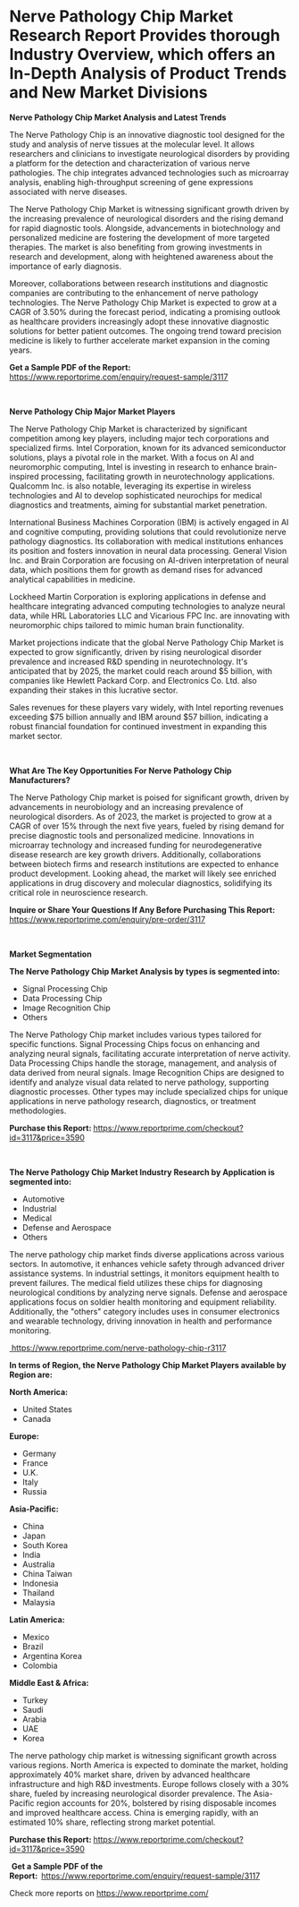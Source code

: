 <p><h1>Nerve Pathology Chip Market Research Report Provides thorough Industry Overview, which offers an In-Depth Analysis of Product Trends and New Market Divisions</h1></p><p><strong>Nerve Pathology Chip Market Analysis and Latest Trends</strong></p>
<p><p>The Nerve Pathology Chip is an innovative diagnostic tool designed for the study and analysis of nerve tissues at the molecular level. It allows researchers and clinicians to investigate neurological disorders by providing a platform for the detection and characterization of various nerve pathologies. The chip integrates advanced technologies such as microarray analysis, enabling high-throughput screening of gene expressions associated with nerve diseases.</p><p>The Nerve Pathology Chip Market is witnessing significant growth driven by the increasing prevalence of neurological disorders and the rising demand for rapid diagnostic tools. Alongside, advancements in biotechnology and personalized medicine are fostering the development of more targeted therapies. The market is also benefiting from growing investments in research and development, along with heightened awareness about the importance of early diagnosis.</p><p>Moreover, collaborations between research institutions and diagnostic companies are contributing to the enhancement of nerve pathology technologies. The Nerve Pathology Chip Market is expected to grow at a CAGR of 3.50% during the forecast period, indicating a promising outlook as healthcare providers increasingly adopt these innovative diagnostic solutions for better patient outcomes. The ongoing trend toward precision medicine is likely to further accelerate market expansion in the coming years.</p></p>
<p><strong>Get a Sample PDF of the Report:&nbsp;</strong> <a href="https://www.reportprime.com/enquiry/request-sample/3117?utm_campaign=1950&utm_medium=2&utm_source=Github&utm_content=ia&utm_term=18032025&utm_id=nerve-pathology-chip">https://www.reportprime.com/enquiry/request-sample/3117</a></p>
<p>&nbsp;</p>
<p><strong>Nerve Pathology Chip Major Market Players</strong></p>
<p><p>The Nerve Pathology Chip Market is characterized by significant competition among key players, including major tech corporations and specialized firms. Intel Corporation, known for its advanced semiconductor solutions, plays a pivotal role in the market. With a focus on AI and neuromorphic computing, Intel is investing in research to enhance brain-inspired processing, facilitating growth in neurotechnology applications. Qualcomm Inc. is also notable, leveraging its expertise in wireless technologies and AI to develop sophisticated neurochips for medical diagnostics and treatments, aiming for substantial market penetration.</p><p>International Business Machines Corporation (IBM) is actively engaged in AI and cognitive computing, providing solutions that could revolutionize nerve pathology diagnostics. Its collaboration with medical institutions enhances its position and fosters innovation in neural data processing. General Vision Inc. and Brain Corporation are focusing on AI-driven interpretation of neural data, which positions them for growth as demand rises for advanced analytical capabilities in medicine.</p><p>Lockheed Martin Corporation is exploring applications in defense and healthcare integrating advanced computing technologies to analyze neural data, while HRL Laboratories LLC and Vicarious FPC Inc. are innovating with neuromorphic chips tailored to mimic human brain functionality.</p><p>Market projections indicate that the global Nerve Pathology Chip Market is expected to grow significantly, driven by rising neurological disorder prevalence and increased R&D spending in neurotechnology. It's anticipated that by 2025, the market could reach around $5 billion, with companies like Hewlett Packard Corp. and Electronics Co. Ltd. also expanding their stakes in this lucrative sector.</p><p>Sales revenues for these players vary widely, with Intel reporting revenues exceeding $75 billion annually and IBM around $57 billion, indicating a robust financial foundation for continued investment in expanding this market sector.</p></p>
<p>&nbsp;</p>
<p><strong>What Are The Key Opportunities For Nerve Pathology Chip Manufacturers?</strong></p>
<p><p>The Nerve Pathology Chip market is poised for significant growth, driven by advancements in neurobiology and an increasing prevalence of neurological disorders. As of 2023, the market is projected to grow at a CAGR of over 15% through the next five years, fueled by rising demand for precise diagnostic tools and personalized medicine. Innovations in microarray technology and increased funding for neurodegenerative disease research are key growth drivers. Additionally, collaborations between biotech firms and research institutions are expected to enhance product development. Looking ahead, the market will likely see enriched applications in drug discovery and molecular diagnostics, solidifying its critical role in neuroscience research.</p></p>
<p><strong>Inquire or Share Your Questions If Any Before Purchasing This Report:</strong> <a href="https://www.reportprime.com/enquiry/pre-order/3117?utm_campaign=1950&utm_medium=2&utm_source=Github&utm_content=ia&utm_term=18032025&utm_id=nerve-pathology-chip">https://www.reportprime.com/enquiry/pre-order/3117</a></p>
<p>&nbsp;</p>
<p><strong>Market Segmentation</strong></p>
<p><strong>The Nerve Pathology Chip Market Analysis by types is segmented into:</strong></p>
<p><ul><li>Signal Processing Chip</li><li>Data Processing Chip</li><li>Image Recognition Chip</li><li>Others</li></ul></p>
<p><p>The Nerve Pathology Chip market includes various types tailored for specific functions. Signal Processing Chips focus on enhancing and analyzing neural signals, facilitating accurate interpretation of nerve activity. Data Processing Chips handle the storage, management, and analysis of data derived from neural signals. Image Recognition Chips are designed to identify and analyze visual data related to nerve pathology, supporting diagnostic processes. Other types may include specialized chips for unique applications in nerve pathology research, diagnostics, or treatment methodologies.</p></p>
<p><strong>Purchase this Report:&nbsp;</strong><a href="https://www.reportprime.com/checkout?id=3117&price=3590&utm_campaign=1950&utm_medium=2&utm_source=Github&utm_content=ia&utm_term=18032025&utm_id=nerve-pathology-chip">https://www.reportprime.com/checkout?id=3117&price=3590</a></p>
<p>&nbsp;</p>
<p><strong>The Nerve Pathology Chip Market Industry Research by Application is segmented into:</strong></p>
<p><ul><li>Automotive</li><li>Industrial</li><li>Medical</li><li>Defense and Aerospace</li><li>Others</li></ul></p>
<p><p>The nerve pathology chip market finds diverse applications across various sectors. In automotive, it enhances vehicle safety through advanced driver assistance systems. In industrial settings, it monitors equipment health to prevent failures. The medical field utilizes these chips for diagnosing neurological conditions by analyzing nerve signals. Defense and aerospace applications focus on soldier health monitoring and equipment reliability. Additionally, the "others" category includes uses in consumer electronics and wearable technology, driving innovation in health and performance monitoring.</p></p>
<p><a href="https://www.reportprime.com/nerve-pathology-chip-r3117?utm_campaign=1950&utm_medium=2&utm_source=Github&utm_content=ia&utm_term=18032025&utm_id=nerve-pathology-chip">&nbsp;https://www.reportprime.com/nerve-pathology-chip-r3117</a></p>
<p><strong>In terms of Region, the Nerve Pathology Chip Market Players available by Region are:</strong></p>
<p>
    <p> <strong> North America: </strong>
        <ul>
            <li>United States</li>
            <li>Canada</li>
        </ul>
        </p> 
    <p> <strong> Europe: </strong>
        <ul>
            <li>Germany</li>
            <li>France</li>
            <li>U.K.</li>
            <li>Italy</li>
            <li>Russia</li>
        </ul>
        </p> 
    <p> <strong> Asia-Pacific: </strong>
        <ul>
            <li>China</li>
            <li>Japan</li>
            <li>South Korea</li>
            <li>India</li>
            <li>Australia</li>
            <li>China Taiwan</li>
            <li>Indonesia</li>
            <li>Thailand</li>
            <li>Malaysia</li>
        </ul>
        </p> 
    <p> <strong> Latin America: </strong>
        <ul>
            <li>Mexico</li>
            <li>Brazil</li>
            <li>Argentina Korea</li>
            <li>Colombia</li>
        </ul>
        </p> 
    <p> <strong> Middle East & Africa: </strong>
        <ul>
            <li>Turkey</li>
            <li>Saudi</li>
            <li>Arabia</li>
            <li>UAE</li>
            <li>Korea</li>
        </ul>
    </p>
    </p>
<p><p>The nerve pathology chip market is witnessing significant growth across various regions. North America is expected to dominate the market, holding approximately 40% market share, driven by advanced healthcare infrastructure and high R&D investments. Europe follows closely with a 30% share, fueled by increasing neurological disorder prevalence. The Asia-Pacific region accounts for 20%, bolstered by rising disposable incomes and improved healthcare access. China is emerging rapidly, with an estimated 10% share, reflecting strong market potential.</p></p>
<p><strong>Purchase this Report: </strong><a href="https://www.reportprime.com/checkout?id=3117&price=3590&utm_campaign=1950&utm_medium=2&utm_source=Github&utm_content=ia&utm_term=18032025&utm_id=nerve-pathology-chip">https://www.reportprime.com/checkout?id=3117&price=3590</a></p>
<p>&nbsp;<strong>Get a Sample PDF of the Report:&nbsp;&nbsp;</strong><a href="https://www.reportprime.com/enquiry/request-sample/3117?utm_campaign=1950&utm_medium=2&utm_source=Github&utm_content=ia&utm_term=18032025&utm_id=nerve-pathology-chip">https://www.reportprime.com/enquiry/request-sample/3117</a></p>
<p><strong></strong></p>
<p>Check more reports on <a href="https://www.reportprime.com/?utm_campaign=1950&utm_medium=2&utm_source=Github&utm_content=ia&utm_term=18032025&utm_id=nerve-pathology-chip">https://www.reportprime.com/</a></p>